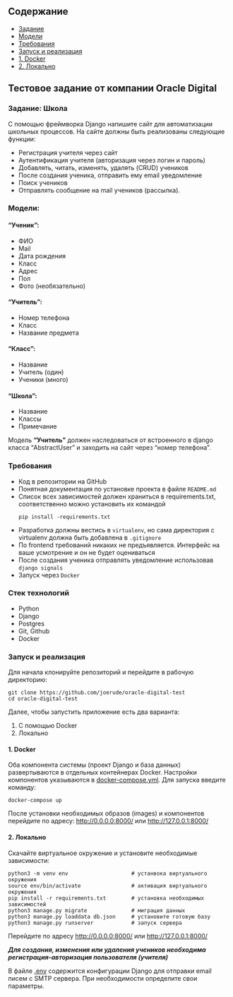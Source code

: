 ## Содержание

- [Задание](#задание-школа)
- [Модели](#модели)
- [Требования](#требования)
- [Запуск и реализация](#запуск-и-реализация)
- [1. Docker](#1-docker)
- [2. Локально](#2-локально)

## Тестовое задание от компании Oracle Digital

### Задание: Школа

С помощью фреймворка Django напишите сайт для автоматизации школьных процессов.
На сайте должны быть реализованы следующие функции:

- Регистрация учителя через сайт
- Аутентификация учителя (авторизация через логин и пароль)
- Добавлять, читать, изменять, удалять (CRUD) учеников
- После создания ученика, отправить ему email уведомление
- Поиск учеников
- Отправлять сообщение на mail учеников (рассылка).

### Модели:

#### “Ученик”:

- ФИО
- Mail
- Дата рождения
- Класс
- Адрес
- Пол
- Фото (необязательно)

#### “Учитель”:

- Номер телефона
- Класс
- Название предмета

#### “Класс”:

- Название
- Учитель (один)
- Ученики (много)

#### “Школа”:

- Название
- Классы
- Примечание

Модель **“Учитель”** должен наследоваться от встроенного в django класса “AbstractUser” и заходить на сайт через “номер
телефона”.

### Требования

- Код в репозитории на GitHub
- Понятная документация по установке проекта в файле `README.md`
- Список всех зависимостей должен храниться в requirements.txt, соответственно можно установить их
  командой
  ```shell
  pip install -requirements.txt
  ```
- Разработка должны вестись в `virtualenv`, но сама директория с virtualenv должна быть добавлена в `.gitignore`
- По frontend требований никаких не предъявляется. Интерфейс на ваше усмотрение и он не будет оцениваться
- После создания ученика отправлять уведомление использовав `django signals`
- Запуск через `Docker`

### Стек технологий

- Python
- Django
- Postgres
- Git, Github
- Docker

### Запуск и реализация

Для начала клонируйте репозиторий и перейдите в рабочую директорию:

```shell 
git clone https://github.com/joerude/oracle-digital-test
cd oracle-digital-test 
```

Далее, чтобы запустить приложение есть два варианта:
1. С помощью Docker
2. Локально

#### 1. Docker

Оба компонента системы (проект Django и база данных)
развертываются в отдельных контейнерах Docker. Настройки компонентов указываются в
[docker-compose.yml](https://github.com/joerude/oracle-digital-test/blob/master/docker-compose.yml).
Для запуска введите команду:

```shell
docker-compose up
```

После установки необходимых образов (images) и компонентов перейдите по адресу:
http://0.0.0.0:8000/ или http://127.0.0.1:8000/

#### 2. Локально

Скачайте виртуальное окружение и установите необходимые зависимости:

```shell
python3 -m venv env                    # устанвока виртуального окружения
source env/bin/activate                # активация виртуального окружения 
pip install -r requirements.txt        # установка необходимых зависимостей
python3 manage.py migrate              # миграция данных
python3 manage.py loaddata db.json     # установите готовую базу
python3 manage.py runserver            # запуск сервера
```

Перейдите по адресу
http://0.0.0.0:8000/ или http://127.0.0.1:8000/

_**Для создания, изменения или удаления учеников необходима регистрация-авторизация пользователя (учителя)**_

В файле [.env](https://github.com/joerude/oracle-digital-test/blob/master/.env)
содержится конфигурации Django для отправки email писем с SMTP сервера. При необходимости определите свои параметры.

